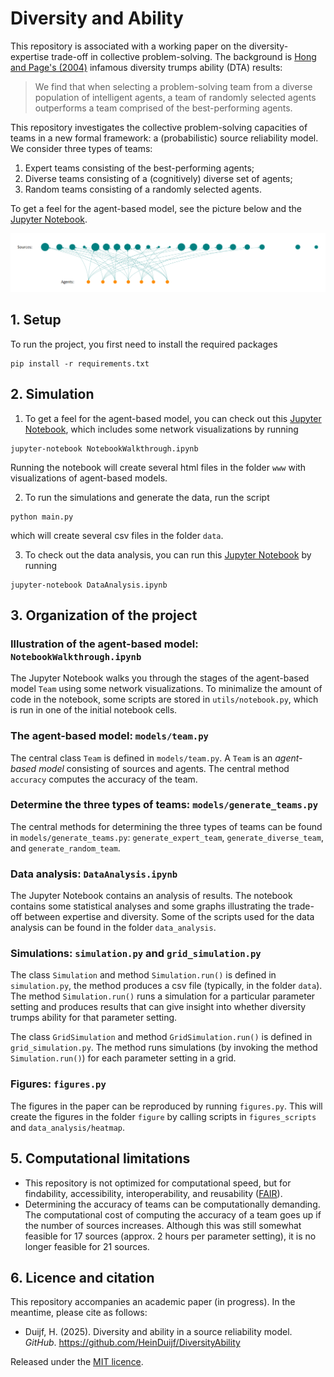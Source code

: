 # Diversity and Ability

This repository is associated with a working paper on the 
diversity-expertise trade-off in collective problem-solving. The background 
is [Hong and Page's (2004)](https://doi.org/10.1073/pnas.0403723101) infamous 
diversity trumps ability (DTA) results: 

> We find that when selecting a problem-solving 
team from a diverse population of intelligent agents, a team of randomly selected 
agents outperforms a team comprised of the best-performing agents.

This repository 
investigates the collective problem-solving capacities of teams in a new formal 
framework: a (probabilistic) source reliability model. We consider three types of 
teams:
1. Expert teams consisting of the best-performing agents;
2. Diverse teams consisting of a (cognitively) diverse set of agents;
3. Random teams consisting of a randomly selected agents. 

To get a feel for the 
agent-based model, see the picture below and the [Jupyter Notebook](/NotebookWalkthrough.ipynb).

[![A picture of an example of a team consisting of randomly selected agents](/www/example_random_team.png "An example of an agent-based model")]()


## 1. Setup
To run the project, you first need to install the required packages
```commandline
pip install -r requirements.txt
```

## 2. Simulation
1. To get a feel for the agent-based model, you can check out this
[Jupyter Notebook](NotebookWalkthrough.ipynb), which includes some network 
visualizations by running
```commandline
jupyter-notebook NotebookWalkthrough.ipynb
```
Running the notebook will create several html files in the folder `www` with 
visualizations of agent-based models.

2. To run the simulations and generate the data, run the script
```commandline
python main.py
```
which will create several csv files in the folder `data`.

3. To check out the data analysis, you can run this [Jupyter Notebook](DataAnalysis.ipynb) by running
```commandline
jupyter-notebook DataAnalysis.ipynb
```

## 3. Organization of the project

### Illustration of the agent-based model: `NotebookWalkthrough.ipynb`
The Jupyter Notebook walks you through the stages of the agent-based model `Team` using some network visualizations. To minimalize the amount of code in the notebook, some scripts are stored in `utils/notebook.py`, which is run in one of the initial notebook cells. 

### The agent-based model: `models/team.py`
The central class `Team` is defined in `models/team.py`. A `Team` is an *agent-based model* consisting of sources and agents. The central method `accuracy` computes the accuracy of the team. 

### Determine the three types of teams: `models/generate_teams.py`
The central methods for determining the three types of teams can be found in `models/generate_teams.py`: `generate_expert_team`, `generate_diverse_team`, and `generate_random_team`.

### Data analysis: `DataAnalysis.ipynb`
The Jupyter Notebook contains an analysis of results. The notebook contains some statistical analyses and some graphs illustrating the trade-off between expertise and diversity. Some of the scripts used for the data analysis can be found in the folder `data_analysis`.

### Simulations: `simulation.py` and `grid_simulation.py`
The class `Simulation` and method `Simulation.run()` is defined in `simulation.py`, the method produces a csv file (typically, in the folder `data`). The method `Simulation.run()` runs a simulation for a particular parameter setting and produces results that can give insight into whether diversity trumps ability for that parameter setting. 

The class `GridSimulation` and method `GridSimulation.run()` is defined in `grid_simulation.py`. The method runs simulations (by invoking the method `Simulation.run()`) for each parameter setting in a grid. 

### Figures: `figures.py`
The figures in the paper can be reproduced by running `figures.py`. This will create the figures in the folder `figure` by calling scripts in `figures_scripts` and `data_analysis/heatmap`.

## 5. Computational limitations
* This repository is not optimized for computational speed, but for findability, accessibility, interoperability, and reusability ([FAIR](https://www.uu.nl/en/research/research-data-management/guides/how-to-make-your-data-fair)).
* Determining the accuracy of teams can be computationally demanding. The computational cost of computing the accuracy of a team goes up if the number of sources increases. Although this was still somewhat feasible for 17 sources (approx. 2 hours per parameter setting), it is no longer feasible for 21 sources.  

## 6. Licence and citation
This repository accompanies an academic paper (in progress). In the meantime, please cite as follows:
- Duijf, H. (2025). Diversity and ability in a source reliability model. _GitHub_. https://github.com/HeinDuijf/DiversityAbility 

Released under the [MIT licence](LICENCE.md).
